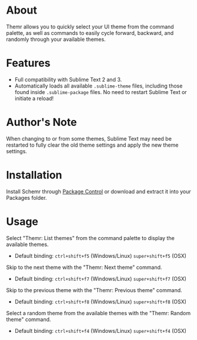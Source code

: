 # About
Themr allows you to quickly select your UI theme from the command palette, as well as commands to easily cycle forward, backward, and randomly through your available themes.

# Features
* Full compatibility with Sublime Text 2 and 3.
* Automatically loads all available `.sublime-theme` files, including those found inside `.sublime-package` files. No need to restart Sublime Text or initiate a reload!

# Author's Note
When changing to or from some themes, Sublime Text may need be restarted to fully clear the old theme settings and apply the new theme settings.

# Installation
Install Schemr through [Package Control](http://wbond.net/sublime_packages/package_control) or download and extract it into your Packages folder.

# Usage
Select "Themr: List themes" from the command palette to display the available themes.
* Default binding: `ctrl+shift+f5` (Windows/Linux) `super+shift+f5` (OSX)

Skip to the next theme with the "Themr: Next theme" command.
* Default binding: `ctrl+shift+f7` (Windows/Linux) `super+shift+f7` (OSX)

Skip to the previous theme with the "Themr: Previous theme" command.
* Default binding: `ctrl+shift+f8` (Windows/Linux) `super+shift+f8` (OSX)

Select a random theme from the available themes with the "Themr: Random theme" command.
* Default binding: `ctrl+shift+f4` (Windows/Linux) `super+shift+f4` (OSX)
